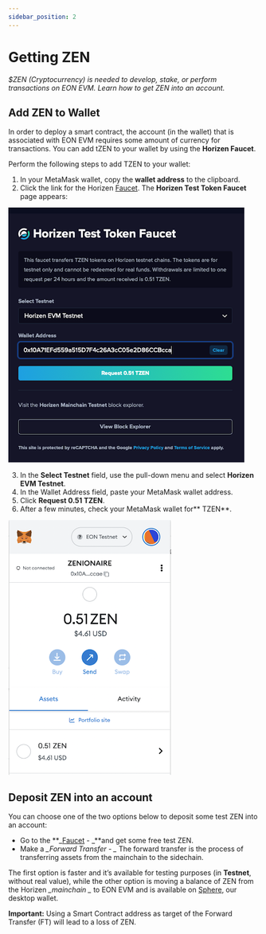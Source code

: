 ```yaml
---
sidebar_position: 2
---
```


# Getting ZEN

_$ZEN (Cryptocurrency) is needed to develop, stake, or perform transactions on EON EVM. Learn how to get ZEN into an account._


## Add ZEN to Wallet

In order to deploy a smart contract, the account (in the wallet) that is associated with EON EVM requires some amount of currency for transactions. You can add tZEN to your wallet by using the **Horizen Faucet**.

Perform the following steps to add TZEN to your wallet:



1. In your MetaMask wallet, copy the **wallet address** to the clipboard.
2. Click the link for the Horizen [Faucet](https://faucet.horizen.io). The **Horizen Test Token Faucet** page appears:



![alt_text](images/getting-zen/horizen-faucet.png)



3. In the **Select Testnet** field, use the pull-down menu and select **Horizen EVM Testnet**.
4. In the Wallet Address field, paste your MetaMask wallet address.
5. Click **Request 0.51 TZEN**.
6. After a few minutes, check your MetaMask wallet for** TZEN**.



![alt_text](images/getting-zen/metamask-zen.png)



## Deposit ZEN into an account

You can choose one of the two options below to deposit some test ZEN into an account:



* Go to the **_[Faucet](https://faucet.horizen.io/) - _**and get some free test ZEN.
* Make a *_Forward Transfer - _* The forward transfer is the process of transferring assets from the mainchain to the sidechain.

The first option is faster and it’s available for testing purposes (in **Testnet**, without real value), while the other option is moving a balance of ZEN from the Horizen *_mainchain _* to EON EVM and is available on [Sphere](https://github.com/HorizenOfficial/Sphere_by_Horizen/), our desktop wallet.

**Important:** Using a Smart Contract address as target of the Forward Transfer (FT) will lead to a loss of ZEN.
